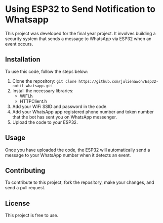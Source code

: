 
# Using ESP32 to Send Notification to Whatsapp

This project was developed for the final year project. It involves building a security system that sends a message to WhatsApp via ESP32 when an event occurs.

## Installation

To use this code, follow the steps below:

1.  Clone the repository: `git clone https://github.com/julienawon/Esp32-notif-whatsapp.git`
2.  Install the necessary libraries:
    -   WiFi.h
    -   HTTPClient.h
3.  Add your WiFi SSID and password in the code.
4.  Add your WhatsApp app registered phone number and token number that the bot has sent you on WhatsApp messenger.
5.  Upload the code to your ESP32.

## Usage

Once you have uploaded the code, the ESP32 will automatically send a message to your WhatsApp number when it detects an event.

## Contributing

To contribute to this project, fork the repository, make your changes, and send a pull request.

## License

This project is free to use.
